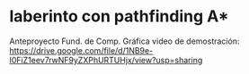 # laberinto con pathfinding A*
Anteproyecto Fund. de Comp. Gráfica
video de demostración: https://drive.google.com/file/d/1NB9e-I0FiZ1eev7rwNF9yZXPhURTUHjx/view?usp=sharing

